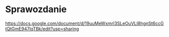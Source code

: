 # Sprawozdanie
https://docs.google.com/document/d/19uuMeWxmrl3SLeOuVLI8hgnSt6ccGtQtGmE947lqTBk/edit?usp=sharing
